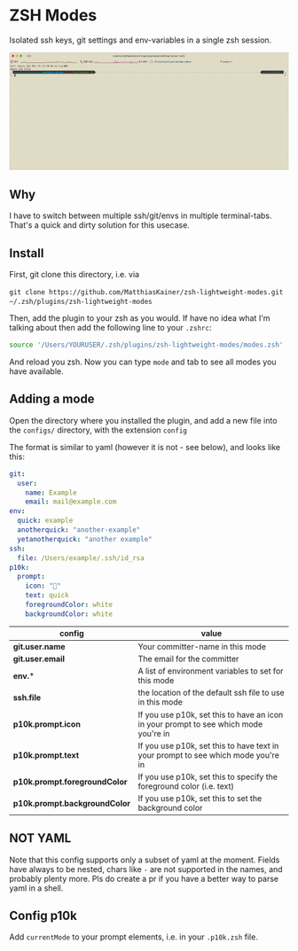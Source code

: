 # ZSH Modes

Isolated ssh keys, git settings and env-variables in a single zsh session.

![Readme](readme/profile.gif)

## Why

I have to switch between multiple ssh/git/envs in multiple terminal-tabs. That's a quick and dirty solution for this usecase.

## Install

First, git clone this directory, i.e. via

`git clone https://github.com/MatthiasKainer/zsh-lightweight-modes.git ~/.zsh/plugins/zsh-lightweight-modes`

Then, add the plugin to your zsh as you would. If have no idea what I'm talking about then add the following line to your `.zshrc`:

```sh
source '/Users/YOURUSER/.zsh/plugins/zsh-lightweight-modes/modes.zsh'
```

And reload you zsh. Now you can type `mode` and tab to see all modes you have available.

## Adding a mode

Open the directory where you installed the plugin, and add a new file into the `configs/` directory, with the extension `config`

The format is similar to yaml (however it is not - see below), and looks like this:

```yml
git:
  user:
    name: Example
    email: mail@example.com
env:
  quick: example
  anotherquick: "another-example"
  yetanotherquick: "another example"
ssh:
  file: /Users/example/.ssh/id_rsa
p10k:
  prompt:
    icon: "🏃"
    text: quick
    foregroundColor: white
    backgroundColor: white
```

| config | value |
| -- | -- |
| **git.user.name** | Your committer-name in this mode |
| **git.user.email** | The email for the committer |
| **env.*** | A list of environment variables to set for this mode |
| **ssh.file** | the location of the default ssh file to use in this mode |
| **p10k.prompt.icon** | If you use p10k, set this to have an icon in your prompt to see which mode you're in |
| **p10k.prompt.text** | If you use p10k, set this to have text in your prompt to see which mode you're in |
| **p10k.prompt.foregroundColor** | If you use p10k, set this to specify the foreground color (i.e. text) |
| **p10k.prompt.backgroundColor** | If you use p10k, set this to set the background color |

## NOT YAML

Note that this config supports only a subset of yaml at the moment. Fields have always to be nested, chars like `-` are not supported in the names, and probably plenty more. Pls do create a pr if you have a better way to parse yaml in a shell.

## Config p10k

Add `currentMode` to your prompt elements, i.e. in your `.p10k.zsh` file.
